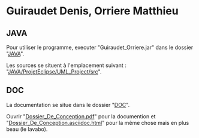 # Guiraudet Denis, Orriere Matthieu

## JAVA
Pour utiliser le programme, executer "Guiraudet_Orriere.jar" dans le dossier "[JAVA](JAVA)".

Les sources se situent à l'emplacement suivant : "[JAVA/ProjetEclipse/UML_Project/src](JAVA/ProjetEclipse/UML_Project/src)".

## DOC
La documentation se situe dans le dossier "[DOC](DOC)".

Ouvrir "[Dossier_De_Conception.pdf](DOC/Dossier_De_Conception.pdf)" pour la documention et "[Dossier_De_Conception.asciidoc.html](DOC/Dossier_De_Conception.asciidoc.html)" pour la même chose mais en plus beau (le lavabo).
